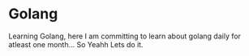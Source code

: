 # Golang

Learning Golang, here I am committing to learn about golang daily for atleast one month...
So Yeahh Lets do it.
